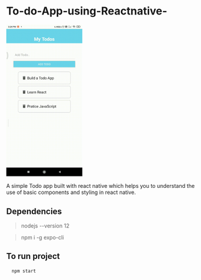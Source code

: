 # To-do-App-using-Reactnative-

<div >
<img src=Todoapp.gif width="40%" height="40%" />
</div>

A simple Todo app built with react native which helps you to understand the use of basic components and styling in react native. 

## Dependencies
>nodejs --version 12

>npm i -g expo-cli

## To run project
```bash
  npm start
```

